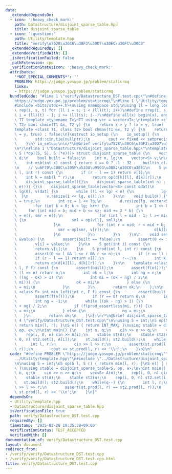 ```yaml
---
data:
  _extendedDependsOn:
  - icon: ':heavy_check_mark:'
    path: Datastructure/disjoint_sparse_table.hpp
    title: disjoint_sparse_table
  - icon: ':question:'
    path: Utility/template.hpp
    title: "verify\u7528\u30C6\u30F3\u30D7\u30EC\u30FC\u30C8"
  _extendedRequiredBy: []
  _extendedVerifiedWith: []
  _isVerificationFailed: false
  _pathExtension: cpp
  _verificationStatusIcon: ':heavy_check_mark:'
  attributes:
    '*NOT_SPECIAL_COMMENTS*': ''
    PROBLEM: https://judge.yosupo.jp/problem/staticrmq
    links:
    - https://judge.yosupo.jp/problem/staticrmq
  bundledCode: "#line 1 \"verify/Datastructure_DST.test.cpp\"\n#define PROBLEM \"\
    https://judge.yosupo.jp/problem/staticrmq\"\n#line 1 \"Utility/template.hpp\"\n\
    #include <bits/stdc++.h>\nusing namespace std;\nusing ll = long long;\n#define\
    \ rep(i, s, t) for (ll i = s; i < (ll)(t); i++)\n#define rrep(i, s, t) for (ll\
    \ i = (ll)(t) - 1; i >= (ll)(s); i--)\n#define all(x) begin(x), end(x)\n\n#define\
    \ TT template <typename T>\nTT using vec = vector<T>;\ntemplate <class T1, class\
    \ T2> bool chmin(T1 &x, T2 y) {\n    return x > y ? (x = y, true) : false;\n}\n\
    template <class T1, class T2> bool chmax(T1 &x, T2 y) {\n    return x < y ? (x\
    \ = y, true) : false;\n}\nstruct io_setup {\n    io_setup() {\n        ios::sync_with_stdio(false);\n\
    \        std::cin.tie(nullptr);\n        cout << fixed << setprecision(15);\n\
    \    }\n} io_setup;\n\n/*\n@brief verify\u7528\u30C6\u30F3\u30D7\u30EC\u30FC\u30C8\
    \n*/\n#line 1 \"Datastructure/disjoint_sparse_table.hpp\"\ntemplate <class S,\
    \ S (*op)(S, S), S (*e)()> struct disjoint_sparse_table {\n    vector<vector<S>>\
    \ d;\n    bool built = false;\n    int n, lg;\n    vector<S> v;\n\n  private:\n\
    \    int msb(int x) const { return x == 0 ? -1 : 32 - __builtin_clz(x) - 1; }\n\
    \n    // \u6F70\u308C\u305F\u533A\u9593\u3082\u30C0\u30E1\n    S prod_assertless(int\
    \ l, int r) const {\n        if (r - l == 1) return v[l];\n        r--;\n    \
    \    int k = msb(l ^ r);\n        return op(d[k][l], d[k][r]);\n    }\n\n  public:\n\
    \    disjoint_sparse_table(){}\n    disjoint_sparse_table(int n) : disjoint_sparse_table(vector<S>(n,\
    \ e())) {}\n    disjoint_sparse_table(vector<S> const &dat)\n        : n(int(dat.size())),\
    \ lg(0), v(dat) {\n        while ((1 << lg) < n) {\n            lg++;\n      \
    \  }\n        v.resize(1 << lg, e());\n    }\n\n    void build() {\n        built\
    \ = true;\n        int sz = 1 << lg;\n        d.resize(lg, vector<S>(sz, e()));\n\
    \        for (int k = 0; k < lg; k++) {\n            int b = 1 << k;\n       \
    \     for (int mid = b; mid + b <= sz; mid += 2 * b) {\n                S sml\
    \ = e(), smr = e();\n                for (int l = mid - 1; l >= mid - b; l--)\
    \ {\n                    sml = op(v[l], sml);\n                    d[k][l] = sml;\n\
    \                }\n                for (int r = mid; r < mid + b; r++) {\n  \
    \                  smr = op(smr, v[r]);\n                    d[k][r] = smr;\n\
    \                }\n            }\n        }\n    }\n\n    void set(int i, S const\
    \ &value) {\n        assert(built == false);\n        assert(0 <= i && i < n);\n\
    \        v[i] = value;\n    }\n\n    S get(int i) const {\n        assert(built);\n\
    \        return v[i];\n    }\n    S prod(int l, int r) const {\n        assert(built);\n\
    \        assert(0 <= l && l <= r && r <= n);\n        if (r == l) return e();\n\
    \        if (r - l == 1) return v[l];\n        r--;\n        int k = msb(l ^ r);\n\
    \        return op(d[k][l], d[k][r]);\n    }\n\n    template <class F> int max_right(int\
    \ l, F f) const {\n        assert(built);\n        assert(f(e()));\n        if\
    \ (l == n) return n;\n        int ok = l;\n        int ng = n;\n        while\
    \ ((ng - ok) > 1) {\n            int mi = (ok + ng) / 2;\n            if (f(prod_assertless(l,\
    \ mi))) {\n                ok = mi;\n            } else {\n                ng\
    \ = mi;\n            }\n        }\n        return ok;\n    };\n\n    template\
    \ <class F> int min_left(int r, F f) const {\n        assert(built == true);\n\
    \        assert(f(e()));\n        if (r == 0) return 0;\n        int ok = r;\n\
    \        int ng = -1;\n        while ((ok - ng) > 1) {\n            int mi = (ok\
    \ + ng) / 2;\n            if (f(prod_assertless(mi, r))) {\n                ok\
    \ = mi;\n            } else {\n                ng = mi;\n            }\n     \
    \   }\n        return ok;\n    }\n};\n/*\n@brief disjoint_sparse_table\n*/\n#line\
    \ 4 \"verify/Datastructure_DST.test.cpp\"\n\nusing S = int;\nS op(S l, S r) {\
    \ return min(l, r); }\nS e() { return INT_MAX; }\nusing stable = disjoint_sparse_table<S,\
    \ op, e>;\n\nint main() {\n    int n, q;\n    cin >> n >> q;\n    vec<S> A(n);\n\
    \    rep(i, 0, n) cin >> A[i];\n    stable st(A);\n    stable st2(n);\n    rep(i,\
    \ 0, n) st2.set(i, A[i]);\n    st.build(); st2.build();\n    while(q--) {\n  \
    \      int l, r;\n        cin >> l >> r;\n        assert(st.prod(l, r) == st2.prod(l,\
    \ r));\n        cout << st.prod(l, r) << '\\n';\n    }\n}\n"
  code: "#define PROBLEM \"https://judge.yosupo.jp/problem/staticrmq\"\n#include \"\
    ../Utility/template.hpp\"\n#include \"../Datastructure/disjoint_sparse_table.hpp\"\
    \n\nusing S = int;\nS op(S l, S r) { return min(l, r); }\nS e() { return INT_MAX;\
    \ }\nusing stable = disjoint_sparse_table<S, op, e>;\n\nint main() {\n    int\
    \ n, q;\n    cin >> n >> q;\n    vec<S> A(n);\n    rep(i, 0, n) cin >> A[i];\n\
    \    stable st(A);\n    stable st2(n);\n    rep(i, 0, n) st2.set(i, A[i]);\n \
    \   st.build(); st2.build();\n    while(q--) {\n        int l, r;\n        cin\
    \ >> l >> r;\n        assert(st.prod(l, r) == st2.prod(l, r));\n        cout <<\
    \ st.prod(l, r) << '\\n';\n    }\n}"
  dependsOn:
  - Utility/template.hpp
  - Datastructure/disjoint_sparse_table.hpp
  isVerificationFile: true
  path: verify/Datastructure_DST.test.cpp
  requiredBy: []
  timestamp: '2025-02-28 10:35:38+09:00'
  verificationStatus: TEST_ACCEPTED
  verifiedWith: []
documentation_of: verify/Datastructure_DST.test.cpp
layout: document
redirect_from:
- /verify/verify/Datastructure_DST.test.cpp
- /verify/verify/Datastructure_DST.test.cpp.html
title: verify/Datastructure_DST.test.cpp
---
```


